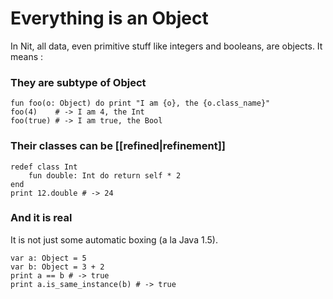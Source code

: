 # Everything is an Object

In Nit, all data, even primitive stuff like integers and booleans, are objects.
It means :

### They are subtype of Object

~~~
fun foo(o: Object) do print "I am {o}, the {o.class_name}"
foo(4)    # -> I am 4, the Int
foo(true) # -> I am true, the Bool
~~~

### Their classes can be [[refined|refinement]]

~~~
redef class Int
    fun double: Int do return self * 2
end
print 12.double # -> 24
~~~

### And it is real

It is not just some automatic boxing (a la Java 1.5).

~~~
var a: Object = 5
var b: Object = 3 + 2
print a == b # -> true
print a.is_same_instance(b) # -> true
~~~
